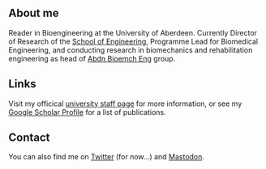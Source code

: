 ## About me

Reader in Bioengineering at the University of Aberdeen. Currently Director of Research of the [School of Engineering](https://www.abdn.ac.uk/engineering/), Programme Lead for Biomedical Engineering, and conducting research in biomechanics and rehabilitation engineering as head of [Abdn Bioemch Eng](https://github.com/AbdnBiomechEng) group.

## Links

Visit my officical [university staff page](https://www.abdn.ac.uk/engineering/people/profiles/edward.chadwick) for more information, or see my [Google Scholar Profile](https://scholar.google.co.uk/citations?user=Gf4QzU4AAAAJ&hl=en) for a list of publications.

## Contact

You can also find me on [Twitter](https://twitter.com/ekjchadwick) (for now...) and <a rel="me" href="https://mstdn.social/@ekjchadwick">Mastodon</a>.
